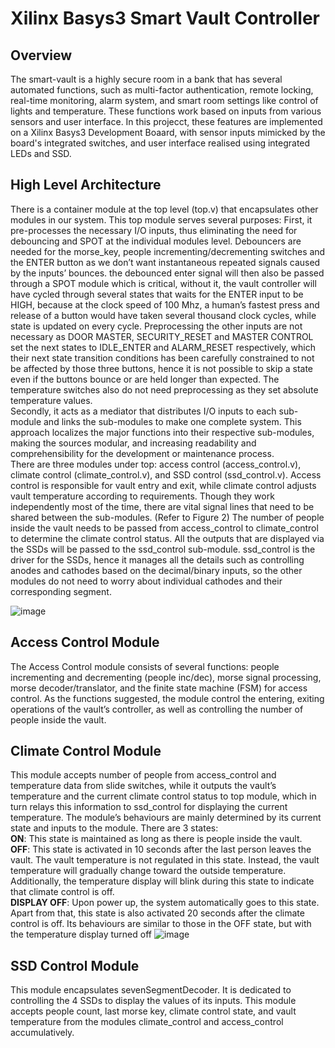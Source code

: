 # Xilinx Basys3 Smart Vault Controller

## Overview
The smart-vault is a highly secure room in a bank that has  several automated functions, such as multi-factor authentication, remote locking, real-time 
monitoring, alarm system, and smart room settings like control of lights and temperature. These functions work based on inputs from various sensors and user interface.
In this projecct, these features are implemented on a Xilinx Basys3 Development Boaard, with sensor inputs mimicked by the board's integrated switches, and user interface realised using integrated LEDs and SSD.

## High Level Architecture
  There is a container module at the top level (top.v) that encapsulates other modules in our system. This top module serves several purposes: First, it pre-processes the necessary I/O inputs, thus eliminating the need for debouncing and SPOT at the individual modules level. Debouncers are needed for the morse_key, people incrementing/decrementing switches and the ENTER button as we don’t want instantaneous repeated signals caused by the inputs’ bounces. the debounced enter signal will then also be passed through a SPOT module which is critical, without it, the vault controller will have cycled through several states that waits for the ENTER input to be HIGH, because at the clock speed of 100 Mhz, a human’s fastest press and release of a button would have taken several thousand clock cycles, while state is updated on every cycle. Preprocessing the other inputs are not necessary as DOOR MASTER, SECURITY_RESET and MASTER CONTROL set the next states to IDLE_ENTER and ALARM_RESET respectively, which their next state transition conditions has been carefully constrained to not be affected by those three buttons, hence it is not possible to skip a state even if the buttons bounce or are held longer than expected. The temperature switches also do not need preprocessing as they set absolute temperature values.  
	Secondly, it acts as a mediator that distributes I/O inputs to each sub-module and links the sub-modules to make one complete system. This approach localizes the major functions into their respective sub-modules, making the sources modular, and increasing readability and comprehensibility for the development or maintenance process.   
	There are three modules under top: access control (access_control.v), climate control (climate_control.v), and SSD control (ssd_control.v). Access control is responsible for vault entry and exit, while climate control adjusts vault temperature according to requirements. Though they work independently most of the time, there are vital signal lines that need to be shared between the sub-modules. (Refer to Figure 2) The number of people inside the vault needs to be passed from access_control to climate_control to determine the climate control status. All the outputs that are displayed via the SSDs will be passed to the ssd_control sub-module. ssd_control is the driver for the SSDs, hence it manages all the details such as controlling anodes and cathodes based on the decimal/binary inputs, so the other modules do not need to worry about individual cathodes and their corresponding segment.
 
![image](https://github.com/user-attachments/assets/e794f871-5178-4b78-a0b9-2a66331f4d46)

 ## Access Control Module
The Access Control module consists of several functions: people incrementing and decrementing (people inc/dec), morse signal processing, morse decoder/translator, and the finite state machine (FSM) for access control. As the functions suggested, the module control the entering, exiting operations of the vault’s controller, as well as controlling the number of people inside the vault.

## Climate Control Module
This module accepts number of people from access_control and temperature data from slide switches, while it outputs the vault’s temperature and the current climate control status to top module, which in turn relays this information to ssd_control for displaying the current temperature.
The module’s behaviours are mainly determined by its current state and inputs to the module. There are 3 states:  
**ON**: This state is maintained as long as there is people inside the vault.  
**OFF**: This state is activated in 10 seconds after the last person leaves the vault. The vault temperature is not regulated in this state. Instead, the vault temperature will gradually change toward the outside temperature. Additionally, the temperature display will blink during this state to indicate that climate control is off.  
**DISPLAY OFF**: Upon power up, the system automatically goes to this state. Apart from that, this state is also activated 20 seconds after the climate control is off. Its behaviours are similar to those in the OFF state, but with the temperature display turned off
 ![image](https://github.com/user-attachments/assets/92ef31ce-6ba8-4fa6-98f8-41a9c879004d)

## SSD Control Module
This module encapsulates sevenSegmentDecoder. It is dedicated to controlling the 4 SSDs to display the values of its inputs. This module accepts people count, last morse key, climate control state, and vault temperature from the modules climate_control and access_control accumulatively.

